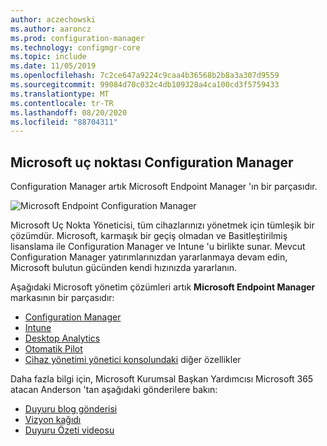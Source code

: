 ```yaml
---
author: aczechowski
ms.author: aaroncz
ms.prod: configuration-manager
ms.technology: configmgr-core
ms.topic: include
ms.date: 11/05/2019
ms.openlocfilehash: 7c2ce647a9224c9caa4b36568b2b8a3a307d9559
ms.sourcegitcommit: 99084d70c032c4db109328a4ca100cd3f5759433
ms.translationtype: MT
ms.contentlocale: tr-TR
ms.lasthandoff: 08/20/2020
ms.locfileid: "88704311"
---
```

## <a name="microsoft-endpoint-configuration-manager"></a><a name="bkmk_mem"></a> Microsoft uç noktası Configuration Manager

<!--4960084-->

Configuration Manager artık Microsoft Endpoint Manager 'ın bir parçasıdır.

![Microsoft Endpoint Configuration Manager](../../media/4960084-endpoint-manager-logo.png)

Microsoft Uç Nokta Yöneticisi, tüm cihazlarınızı yönetmek için tümleşik bir çözümdür. Microsoft, karmaşık bir geçiş olmadan ve Basitleştirilmiş lisanslama ile Configuration Manager ve Intune 'u birlikte sunar. Mevcut Configuration Manager yatırımlarınızdan yararlanmaya devam edin, Microsoft bulutun gücünden kendi hızınızda yararlanın.

Aşağıdaki Microsoft yönetim çözümleri artık **Microsoft Endpoint Manager** markasının bir parçasıdır:

- [Configuration Manager](/configmgr)
- [Intune](/intune)
- [Desktop Analytics](../../../../../desktop-analytics/overview.md)
- [Otomatik Pilot](/intune/enrollment/enrollment-autopilot)
- [Cihaz yönetimi yönetici konsolundaki](https://techcommunity.microsoft.com/t5/enterprise-mobility-security/microsoft-intune-rolls-out-an-improved-streamlined-endpoint/ba-p/937760) diğer özellikler

Daha fazla bilgi için, Microsoft Kurumsal Başkan Yardımcısı Microsoft 365 atacan Anderson 'tan aşağıdaki gönderilere bakın:

- [Duyuru blog gönderisi](https://aka.ms/cmannounce)
- [Vizyon kağıdı](https://aka.ms/MEMVisionPaper)
- [Duyuru Özeti videosu](https://youtu.be/GS7oNPInFuw)